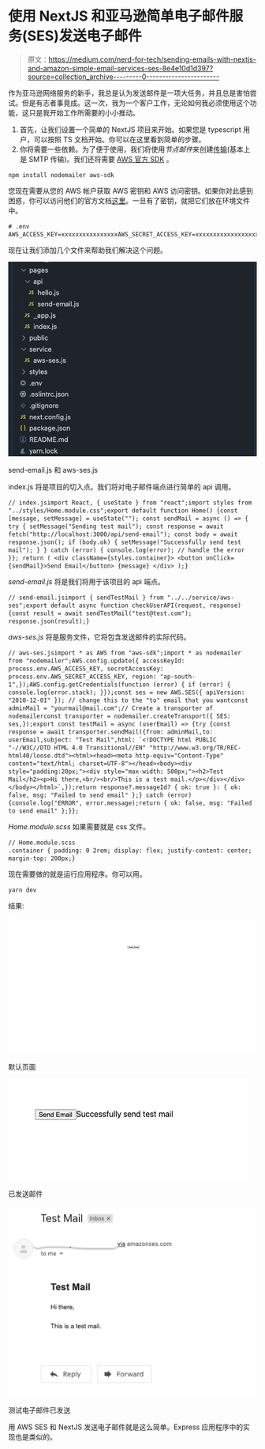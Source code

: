 # 使用 NextJS 和亚马逊简单电子邮件服务(SES)发送电子邮件

> 原文：<https://medium.com/nerd-for-tech/sending-emails-with-nextjs-and-amazon-simple-email-services-ses-8e4e10d1d397?source=collection_archive---------0----------------------->

作为亚马逊网络服务的新手，我总是认为发送邮件是一项大任务，并且总是害怕尝试。但是有志者事竟成。这一次，我为一个客户工作，无论如何我必须使用这个功能，这只是我开始工作所需要的小小推动。

1.  首先，让我们设置一个简单的 NextJS 项目来开始。如果您是 typescript 用户，可以按照 TS 文档开始。你可以在这里看到简单的步骤。
2.  你将需要一些依赖。为了便于使用，我们将使用*节点邮件*来创建[传输](https://nodemailer.com/smtp/)(基本上是 SMTP 传输)。我们还将需要 [AWS 官方 SDK](https://www.npmjs.com/package/aws-sdk) 。

```
npm install nodemailer aws-sdk
```

您现在需要从您的 AWS 帐户获取 AWS 密钥和 AWS 访问密钥。如果你对此感到困惑，你可以访问他们的官方文档[这里](https://docs.aws.amazon.com/general/latest/gr/aws-sec-cred-types.html)。一旦有了密钥，就把它们放在环境文件中。

```
# .env 
AWS_ACCESS_KEY=xxxxxxxxxxxxxxxxAWS_SECRET_ACCESS_KEY=xxxxxxxxxxxxxxxxxxxxxxxxx
```

现在让我们添加几个文件来帮助我们解决这个问题。

![](img/6a28c55c1a6fc7e3ff654c017acbb8a6.png)

send-email.js 和 aws-ses.js

index.js 将是项目的切入点。我们将对电子邮件端点进行简单的 api 调用。

```
// index.jsimport React, { useState } from "react";import styles from "../styles/Home.module.css";export default function Home() {const [message, setMessage] = useState(""); const sendMail = async () => { try { setMessage("Sending test mail"); const response = await fetch("http://localhost:3000/api/send-email"); const body = await response.json(); if (body.ok) { setMessage("Successfully send test mail"); } } catch (error) { console.log(error); // handle the error }}; return ( <div className={styles.container}> <button onClick={sendMail}>Send Email</button> {message} </div> );}
```

*send-email.js* 将是我们将用于该项目的 api 端点。

```
// send-email.jsimport { sendTestMail } from "../../service/aws-ses";export default async function checkUserAPI(request, response) {const result = await sendTestMail("test@test.com"); response.json(result);}
```

*aws-ses.js* 将是服务文件，它将包含发送邮件的实际代码。

```
// aws-ses.jsimport * as AWS from "aws-sdk";import * as nodemailer from "nodemailer";AWS.config.update({ accessKeyId: process.env.AWS_ACCESS_KEY, secretAccessKey: process.env.AWS_SECRET_ACCESS_KEY, region: "ap-south-1",});AWS.config.getCredentials(function (error) { if (error) { console.log(error.stack); }});const ses = new AWS.SES({ apiVersion: "2010-12-01" }); // change this to the "to" email that you wantconst adminMail = "yourmail@mail.com";// Create a transporter of nodemailerconst transporter = nodemailer.createTransport({ SES: ses,});export const testMail = async (userEmail) => {try {const response = await transporter.sendMail({from: adminMail,to: userEmail,subject: "Test Mail",html: `<!DOCTYPE html PUBLIC "-//W3C//DTD HTML 4.0 Transitional//EN" "http://www.w3.org/TR/REC-html40/loose.dtd"><html><head><meta http-equiv="Content-Type" content="text/html; charset=UTF-8"></head><body><div style="padding:20px;"><div style="max-width: 500px;"><h2>Test Mail</h2><p>Hi there,<br/><br/>This is a test mail.</p></div></div></body></html>`,});return response?.messageId? { ok: true }: { ok: false, msg: "Failed to send email" };} catch (error) {console.log("ERROR", error.message);return { ok: false, msg: "Failed to send email" };}};
```

*Home.module.scss* 如果需要就是 css 文件。

```
// Home.module.scss
.container { padding: 0 2rem; display: flex; justify-content: center; margin-top: 200px;}
```

现在需要做的就是运行应用程序。你可以用。

```
yarn dev
```

结果:

![](img/c68ed88fa6a0d6bcf490a3c9ce46a77e.png)

默认页面

![](img/9ebc61843b2b096bdfe881ea3e3a16e4.png)

已发送邮件

![](img/54ba533a4fbbd9e9e089d1bc293d3189.png)

测试电子邮件已发送

用 AWS SES 和 NextJS 发送电子邮件就是这么简单。Express 应用程序中的实现也是类似的。